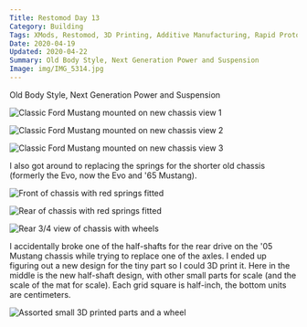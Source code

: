 ```yaml
---
Title: Restomod Day 13
Category: Building
Tags: XMods, Restomod, 3D Printing, Additive Manufacturing, Rapid Prototyping, Ford, Mustang
Date: 2020-04-19
Updated: 2020-04-22
Summary: Old Body Style, Next Generation Power and Suspension
Image: img/IMG_5314.jpg
---
```


Old Body Style, Next Generation Power and Suspension

![Classic Ford Mustang mounted on new chassis view 1]({attach}/img/IMG_5311.jpg)

![Classic Ford Mustang mounted on new chassis view 2]({attach}/img/IMG_5314.jpg)

![Classic Ford Mustang mounted on new chassis view 3]({attach}/img/IMG_5315.jpg)

I also got around to replacing the springs for the shorter old chassis (formerly
the Evo, now the Evo and '65 Mustang).

![Front of chassis with red springs fitted]({attach}/img/IMG_5316.jpg)

![Rear of chassis with red springs fitted]({attach}/img/IMG_5317.jpg)

![Rear 3/4 view of chassis with wheels]({attach}/img/IMG_5319.jpg)

I accidentally broke one of the half-shafts for the rear drive on the '05
Mustang chassis while trying to replace one of the axles. I ended up figuring
out a new design for the tiny part so I could 3D print it. Here in the middle is
the new half-shaft design, with other small parts for scale (and the scale of
the mat for scale). Each grid square is half-inch, the bottom units are
centimeters.

![Assorted small 3D printed parts and a wheel]({attach}/img/IMG_5320.jpg)

